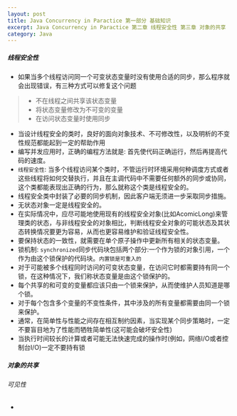 ```yaml
---
layout: post
title: Java Concurrency in Paractice 第一部分 基础知识
excerpt: Java Concurrency in Paractice 第二章 线程安全性 第三章 对象的共享
category: Java
---
```


##### 线程安全性

- 如果当多个线程访问同一个可变状态变量时没有使用合适的同步，那么程序就会出现错误，有三种方式可以修复这个问题

> - 不在线程之间共享该状态变量
> - 将状态变量修改为不可变的变量
> - 在访问状态变量时使用同步

- 当设计线程安全的类时，良好的面向对象技术、不可修改性，以及明析的不变性规范都能起到一定的帮助作用
- 编写并发应用时，正确的编程方法就是: 首先使代码正确运行，然后再提高代码的速度。
- `线程安全性`: 当多个线程访问某个类时，不管运行时环境采用何种调度方式或者这些线程将如何交替执行，并且在主调代码中不需要任何额外的同步或协同，这个类都能表现出正确的行为，那么就称这个类是线程安全的。
- 线程安全类中封装了必要的同步机制，因此客户端无须进一步采取同步措施。
- 无状态对象一定是线程安全的。
- 在实际情况中，应尽可能地使用现有的线程安全对象(比如AcomicLong)来管理类的状态，与非线程安全的对象相比，判断线程安全对象的可能状态及其状态转换情况要更为容易，从而也更容易维护和验证线程安全性。
- 要保持状态的一致性，就需要在单个原子操作中更新所有相关的状态变量。
- 锁机制: `synchronized`同步代码块包括两个部分:一个作为锁的对象引用，一个作为由这个锁保护的代码块。`内置锁是可重入的`
- 对于可能被多个线程同时访问的可变状态变量，在访问它时都需要持有同一个锁，在这种情况下，我们称状态变量是由这个锁保护的。
- 每个共享的和可变的变量都应该只由一个锁来保护，从而使维护人员知道是哪个锁。
- 对于每个包含多个变量的不变性条件，其中涉及的所有变量都需要由同一个锁来保护。
- 通常，在简单性与性能之间存在相互制约因素，当实现某个同步策略时，一定不要盲目地为了性能而牺牲简单性(这可能会破坏安全性)
- 当执行时间较长的计算或者可能无法快速完成的操作时(例如，网络I/O或者控制台I/O)一定不要持有锁

##### 对象的共享

###### 可见性

- 
